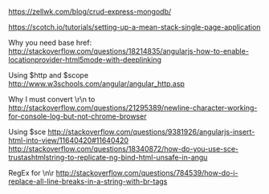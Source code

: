 https://zellwk.com/blog/crud-express-mongodb/

https://scotch.io/tutorials/setting-up-a-mean-stack-single-page-application

Why you need base href:
http://stackoverflow.com/questions/18214835/angularjs-how-to-enable-locationprovider-html5mode-with-deeplinking

Using $http and $scope
http://www.w3schools.com/angular/angular_http.asp

Why I must convert \r\n to <br> 
http://stackoverflow.com/questions/21295389/newline-character-working-for-console-log-but-not-chrome-browser

Using $sce
http://stackoverflow.com/questions/9381926/angularjs-insert-html-into-view/11640420#11640420
http://stackoverflow.com/questions/18340872/how-do-you-use-sce-trustashtmlstring-to-replicate-ng-bind-html-unsafe-in-angu

RegEx for \n\r
http://stackoverflow.com/questions/784539/how-do-i-replace-all-line-breaks-in-a-string-with-br-tags

